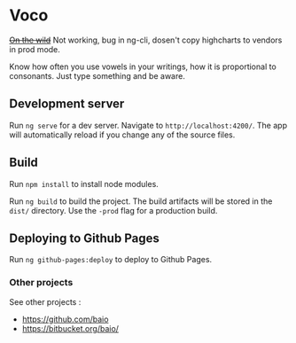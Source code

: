 # Voco

~~[On the wild](https://baio.github.io/voco/)~~
Not working, bug in ng-cli, dosen't copy highcharts to vendors in prod mode.

Know how often you use vowels in your writings, how it is proportional to consonants.
Just type something and be aware.

## Development server
Run `ng serve` for a dev server. Navigate to `http://localhost:4200/`. The app will automatically reload if you change any of the source files.

## Build

Run `npm install` to install node modules.

Run `ng build` to build the project. The build artifacts will be stored in the `dist/` directory. Use the `-prod` flag for a production build.

## Deploying to Github Pages

Run `ng github-pages:deploy` to deploy to Github Pages.

### Other projects

See other projects :
+ https://github.com/baio
+ https://bitbucket.org/baio/